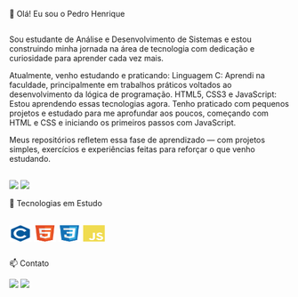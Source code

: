 👋 Olá! Eu sou o Pedro Henrique
##
Sou estudante de Análise e Desenvolvimento de Sistemas e estou construindo minha jornada na área de tecnologia com dedicação e curiosidade para aprender cada vez mais.

Atualmente, venho estudando e praticando:
Linguagem C: Aprendi na faculdade, principalmente em trabalhos práticos voltados ao desenvolvimento da lógica de programação.
HTML5, CSS3 e JavaScript: Estou aprendendo essas tecnologias agora. Tenho praticado com pequenos projetos e estudado para me aprofundar aos poucos, começando com HTML e CSS e iniciando os primeiros passos com JavaScript.

Meus repositórios refletem essa fase de aprendizado — com projetos simples, exercícios e experiências feitas para reforçar o que venho estudando.

##

<div>
        <a href="https://github.com/Pedro-HB05"></a>
        <img height="180em" src="https://github-readme-stats.vercel.app/api?username=Pedro-HB05&show_icons=true&theme=dark&include_all_commits=true&count_private=true"/>
        <img height="130em" src="https://github-readme-stats.vercel.app/api/top-langs/?username=Pedro-HB05&layout=compact&langs_conts=16&theme=dark"/>
    </div>

🚀 Tecnologias em Estudo

  <div style="display: inline_block"><br>
    <img align="center" alt="C" height="30" width="40" src="https://raw.githubusercontent.com/devicons/devicon/master/icons/c/c-plain.svg">
    <img align="center" alt="HTML" height="30" width="40" src="https://raw.githubusercontent.com/devicons/devicon/master/icons/html5/html5-original.svg">
    <img align="center" alt="CSS" height="30" width="40" src="https://raw.githubusercontent.com/devicons/devicon/master/icons/css3/css3-original.svg">
    <img align="center" alt="JavaScript" height="30" width="40" src="https://raw.githubusercontent.com/devicons/devicon/master/icons/javascript/javascript-plain.svg">          
</div>

##

📫 Contato

<div>
  <a href = "mailto:contatopedrobenvenuto@gmail.com"><img src="https://img.shields.io/badge/Gmail-D14836?style=for-the-badge&logo=gmail&logoColor=white"></a>
  <a href="https://www.linkedin.com/in/pedro-henrique-benvenuto-603bba369/" target="_blank"><img src="https://img.shields.io/badge/-LinkedIn-%230077B5?style=for-the-badge&logo=linkedin&logoColor=white" target="_blank"></a> 
</div>
